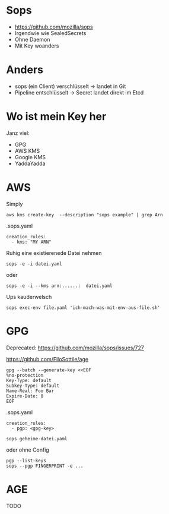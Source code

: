 # Sops

* https://github.com/mozilla/sops
* Irgendwie wie SealedSecrets 
* Ohne Daemon
* Mit Key woanders

# Anders

* sops (ein Client) verschlüsselt -> landet in Git
* Pipeline entschlüsselt -> Secret landet direkt im Etcd

# Wo ist mein Key her

Janz viel:

* GPG
* AWS KMS
* Google KMS
* YaddaYadda


# AWS

Simply

~~~
aws kms create-key  --description "sops example" | grep Arn
~~~

.sops.yaml

~~~
creation_rules:
  - kms: "MY ARN"
~~~


Ruhig eine existierenede Datei nehmen

~~~
sops -e -i datei.yaml
~~~

oder 

~~~
sops -e -i --kms arn:......:  datei.yaml
~~~

Ups kauderwelsch

~~~
sops exec-env file.yaml 'ich-mach-was-mit-env-aus-file.sh'
~~~



# GPG

Deprecated: https://github.com/mozilla/sops/issues/727

https://github.com/FiloSottile/age


~~~
gpg --batch --generate-key <<EOF
%no-protection
Key-Type: default
Subkey-Type: default
Name-Real: Foo Bar
Expire-Date: 0
EOF
~~~

.sops.yaml
~~~
creation_rules:
  - pgp: <gpg-key>
~~~

~~~
sops geheime-datei.yaml
~~~

oder ohne Config

~~~
pgp --list-keys
sops --pgp FINGERPRINT -e ...
~~~


# AGE

TODO

